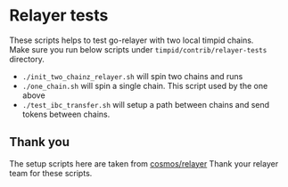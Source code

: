 # Relayer tests

These scripts helps to test go-relayer with two local timpid chains. \
Make sure you run below scripts under `timpid/contrib/relayer-tests` directory.

- `./init_two_chainz_relayer.sh` will spin two chains and runs
- `./one_chain.sh` will spin a single chain. This script used by the one above
- `./test_ibc_transfer.sh` will setup a path between chains and send tokens between chains.

## Thank you
The setup scripts here are taken from [cosmos/relayer](https://github.com/cosmos/relayer)
Thank your relayer team for these scripts.



